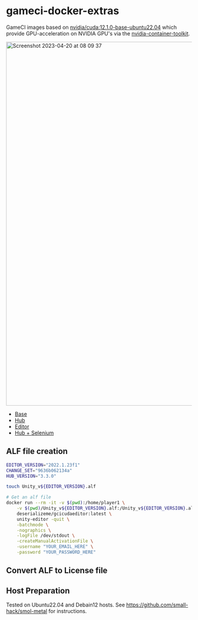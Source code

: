 # gameci-docker-extras

GameCI images based on [nvidia/cuda:12.1.0-base-ubuntu22.04](https://hub.docker.com/layers/nvidia/cuda/12.1.0-base-ubuntu22.04/images/sha256-972305a2572b3d905756c3ee60364277834d1955d7c8ff4c331e27e4dac9c5cc?context=explore) which provide GPU-acceleration on NVIDIA GPU's via the [nvidia-container-toolkit](https://docs.nvidia.com/datacenter/cloud-native/container-toolkit/overview.html).

<img width="986" alt="Screenshot 2023-04-20 at 08 09 37" src="https://user-images.githubusercontent.com/84841307/233273510-3e01bb58-1dd6-4e1c-9a0e-405ba8f74dbd.png">

- [Base](https://hub.docker.com/repository/docker/deserializeme/gcicudabase)
- [Hub](https://hub.docker.com/repository/docker/deserializeme/gcicudahub)
- [Editor](https://hub.docker.com/repository/docker/deserializeme/gcicudaeditor)
- [Hub + Selenium](https://hub.docker.com/repository/docker/deserializeme/gcicudaselenium)

## ALF file creation

```bash
EDITOR_VERSION="2022.1.23f1"
CHANGE_SET="9636b062134a"
HUB_VERSION="3.3.0"

touch Unity_v${EDITOR_VERSION}.alf

# Get an alf file
docker run --rm -it -v $(pwd):/home/player1 \
    -v $(pwd)/Unity_v${EDITOR_VERSION}.alf:/Unity_v${EDITOR_VERSION}.alf \
    deserializeme/gcicudaeditor:latest \
    unity-editor -quit \
    -batchmode \
    -nographics \
    -logFile /dev/stdout \
    -createManualActivationFile \
    -username "YOUR_EMAIL_HERE" \
    -password "YOUR_PASSWORD_HERE" 
```

## Convert ALF to License file



## Host Preparation

Tested on Ubuntu22.04 and Debain12 hosts. See https://github.com/small-hack/smol-metal for instructions.


